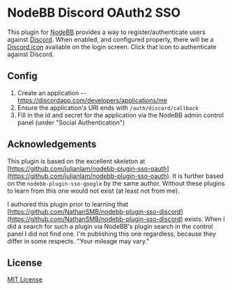 # NodeBB Discord OAuth2 SSO

This plugin for [NodeBB](https://github.com/NodeBB/NodeBB/) provides a way to register/authenticate users against [Discord](https://discord.com/). When enabled, and configured properly, there will be a
[Discord icon](https://fontawesome.com/v6.0/icons/discord?s=brands) available on the login screen. Click that icon to authenticate against Discord.

## Config

1. Create an application -- https://discordapp.com/developers/applications/me
2. Ensure the application's URI ends with `/auth/discord/callback`
3. Fill in the id and secret for the application via the NodeBB admin control panel (under "Social Authentication")

## Acknowledgements

This plugin is based on the excellent skeleton at
[https://github.com/julianlam/nodebb-plugin-sso-oauth](https://github.com/julianlam/nodebb-plugin-sso-oauth). It is
further based on the `nodebb-plugin-sso-google` by the same author. Without these plugins to learn from this one would
not exist (at least not from me).

I authored this plugin prior to learning that
[https://github.com/NathanSMB/nodebb-plugin-sso-discord](https://github.com/NathanSMB/nodebb-plugin-sso-discord)
exists. When I did a search for such a plugin via NodeBB's plugin search in the control panel I did not find one.
I'm publishing this one regardless, because they differ in some respects. "Your mileage may vary."

## License

[MIT License](http://jsumners.mit-license.org/)
